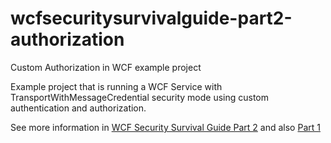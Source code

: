 # wcfsecuritysurvivalguide-part2-authorization
Custom Authorization in WCF example project


Example project that is running a WCF Service with TransportWithMessageCredential security mode using custom authentication and authorization.

See more information in [WCF Security Survival Guide Part 2](http://www.blinkingcaret.com/2016/03/02/wcf-security-survival-guide-part-2-authorization/) and also [Part 1](http://www.blinkingcaret.com/2016/02/10/wcf-security-survival-guide/)
